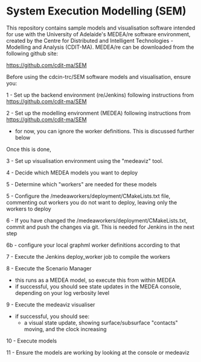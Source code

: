 # System Execution Modelling (SEM)

This repository contains sample models and visualisation software intended for use with the University of Adelaide's MEDEA/re software environment, created by the Centre  for Distributed and Intelligent Technologies - Modelling and Analysis (CDIT-MA). MEDEA/re can be downloaded from the following github site:

https://github.com/cdit-ma/SEM

Before using the cdcin-trc/SEM software models and visualisation, ensure you:

1 - Set up the backend environment (re/Jenkins) following instructions from https://github.com/cdit-ma/SEM

2 - Set up the modelling environment (MEDEA) following instructions from https://github.com/cdit-ma/SEM
  - for now, you can ignore the worker definitions. This is discussed further below

Once this is done,

3 - Set up visualisation environment using the "medeaviz" tool.

4 - Decide which MEDEA models you want to deploy

5 - Determine which "workers" are needed for these models

5 - Configure the /medeaworkers/deployment/CMakeLists.txt file, commenting out workers you do not want to deploy, leaving only the workers to deploy

6 - If you have changed the /medeaworkers/deployment/CMakeLists.txt, commit and push the changes via git. This is needed for Jenkins in the next step

6b - configure your local graphml worker definitions according to that

7 - Execute the Jenkins deploy_worker job to compile the workers

8 - Execute the Scenario Manager
  - this runs as a MEDEA model, so execute this from within MEDEA
  - if successful, you should see state updates in the MEDEA console, depending on your log verbosity level

9 - Execute the medeaviz visualiser
  - if successful, you should see:
    - a visual state update, showing surface/subsurface "contacts" moving, and the clock increasing

10 - Execute models

11 - Ensure the models are working by looking at the console or medeaviz

